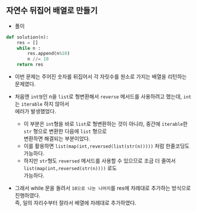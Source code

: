 ## 자연수 뒤집어 배열로 만들기
- 풀이    

```python   
def solution(n):
    res = []
    while n :
        res.append(n%10)
        n //= 10
    return res
```    
- 이번 문제는 주어진 숫자를 뒤집어서 각 자릿수를 원소로 가지는 배열을 리턴하는 문제였다.    
- 처음엔 `int형`인 n을 `list`로 형변환해서 `reverse` 메서드를 사용하려고 했는데, `int`는 `iterable` 하지 않아서    
  에러가 발생했었다.       
  - 이 부분은 `int`형을 바로 `list`로 형변환하는 것이 아니라, 중간에 `iterable`한 `str` 형으로 변환한 다음에 `list` 형으로     
    변환하면 해결되는 부분이었다.    
  - 이를 활용하면 `list(map(int,reversed(list(str(n)))))` 처럼 한줄코딩도 가능하다.      
  - 하지만 `str`형도 `reversed` 메서드를 사용할 수 있으므로 조금 더 줄여서 `list(map(int,reversed(str(n))))` 로도    
    가능하다.    

- 그래서 while 문을 돌려서 `10으로 나눈 나머지`를 res에 차례대로 추가하는 방식으로 진행하였다.   
  즉, 일의 자리수부터 잘라서 배열에 차례대로 추가하였다.    


